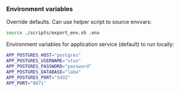 ### Environment variables

Override defaults. Can use helper script to source envvars:

```bash
source ./scripts/export_env.sh .env
```

Environment variables for application service (default) to run locally:

```bash
APP_POSTGRES_HOST="postgres"
APP_POSTGRES_USERNAME="stus"
APP_POSTGRES_PASSWORD="password"
APP_POSTGRES_DATABASE="laba"
APP_POSTGRES_PORT="5432"
APP_PORT="8871"
```
